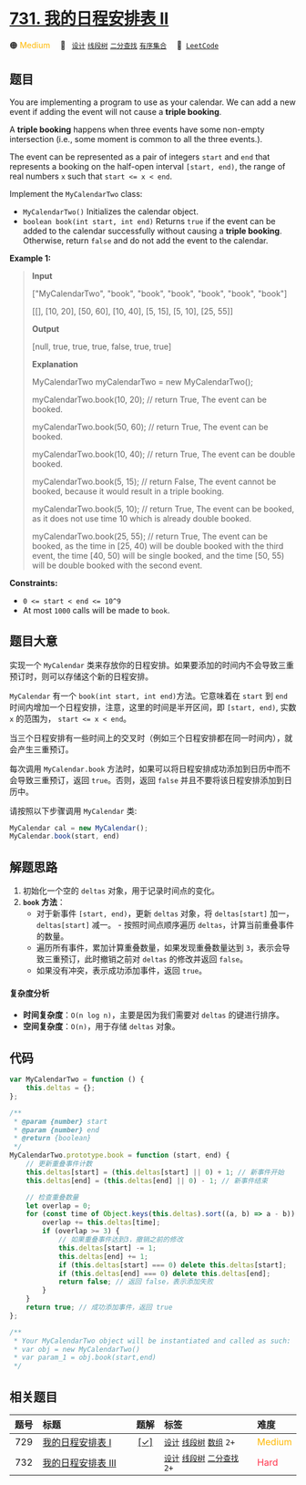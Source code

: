 # [731. 我的日程安排表 II](https://leetcode.com/problems/my-calendar-ii)

🟠 <font color=#ffb800>Medium</font>&emsp; 🔖&ensp; [`设计`](/leetcode/outline/tag/design.md) [`线段树`](/leetcode/outline/tag/segment-tree.md) [`二分查找`](/leetcode/outline/tag/binary-search.md) [`有序集合`](/leetcode/outline/tag/ordered-set.md)&emsp; 🔗&ensp;[`LeetCode`](https://leetcode.com/problems/my-calendar-ii/)

## 题目

You are implementing a program to use as your calendar. We can add a new event
if adding the event will not cause a **triple booking**.

A **triple booking** happens when three events have some non-empty
intersection (i.e., some moment is common to all the three events.).

The event can be represented as a pair of integers `start` and `end` that
represents a booking on the half-open interval `[start, end)`, the range of
real numbers `x` such that `start <= x < end`.

Implement the `MyCalendarTwo` class:

- `MyCalendarTwo()` Initializes the calendar object.
- `boolean book(int start, int end)` Returns `true` if the event can be added to the calendar successfully without causing a **triple booking**. Otherwise, return `false` and do not add the event to the calendar.

**Example 1:**

> **Input**
>
> ["MyCalendarTwo", "book", "book", "book", "book", "book", "book"]
>
> [[], [10, 20], [50, 60], [10, 40], [5, 15], [5, 10], [25, 55]]
>
> **Output**
>
> [null, true, true, true, false, true, true]
>
> **Explanation**
>
> MyCalendarTwo myCalendarTwo = new MyCalendarTwo();
>
> myCalendarTwo.book(10, 20); // return True, The event can be booked.
>
> myCalendarTwo.book(50, 60); // return True, The event can be booked.
>
> myCalendarTwo.book(10, 40); // return True, The event can be double booked.
>
> myCalendarTwo.book(5, 15); // return False, The event cannot be booked, because it would result in a triple booking.
>
> myCalendarTwo.book(5, 10); // return True, The event can be booked, as it does not use time 10 which is already double booked.
>
> myCalendarTwo.book(25, 55); // return True, The event can be booked, as the time in [25, 40) will be double booked with the third event, the time [40, 50) will be single booked, and the time [50, 55) will be double booked with the second event.

**Constraints:**

- `0 <= start < end <= 10^9`
- At most `1000` calls will be made to `book`.

## 题目大意

实现一个 `MyCalendar` 类来存放你的日程安排。如果要添加的时间内不会导致三重预订时，则可以存储这个新的日程安排。

`MyCalendar` 有一个 `book(int start, int end)`方法。它意味着在 `start` 到 `end` 时间内增加一个日程安排，注意，这里的时间是半开区间，即 `[start, end)`, 实数 `x` 的范围为， `start <= x < end`。

当三个日程安排有一些时间上的交叉时（例如三个日程安排都在同一时间内），就会产生三重预订。

每次调用 `MyCalendar.book` 方法时，如果可以将日程安排成功添加到日历中而不会导致三重预订，返回 `true`。否则，返回 `false` 并且不要将该日程安排添加到日历中。

请按照以下步骤调用 `MyCalendar` 类:

```ts
MyCalendar cal = new MyCalendar();
MyCalendar.book(start, end)
```

## 解题思路

1. 初始化一个空的 `deltas` 对象，用于记录时间点的变化。
2. **`book` 方法**：
   - 对于新事件 `[start, end)`，更新 `deltas` 对象，将 `deltas[start]` 加一， `deltas[start]` 减一。 - 按照时间点顺序遍历 `deltas`，计算当前重叠事件的数量。
   - 遍历所有事件，累加计算重叠数量，如果发现重叠数量达到 `3`，表示会导致三重预订，此时撤销之前对 `deltas` 的修改并返回 `false`。
   - 如果没有冲突，表示成功添加事件，返回 `true`。

#### 复杂度分析

- **时间复杂度**：`O(n log n)`，主要是因为我们需要对 `deltas` 的键进行排序。
- **空间复杂度**：`O(n)`，用于存储 `deltas` 对象。

## 代码

```javascript
var MyCalendarTwo = function () {
	this.deltas = {};
};

/**
 * @param {number} start
 * @param {number} end
 * @return {boolean}
 */
MyCalendarTwo.prototype.book = function (start, end) {
	// 更新重叠事件计数
	this.deltas[start] = (this.deltas[start] || 0) + 1; // 新事件开始
	this.deltas[end] = (this.deltas[end] || 0) - 1; // 新事件结束

	// 检查重叠数量
	let overlap = 0;
	for (const time of Object.keys(this.deltas).sort((a, b) => a - b)) {
		overlap += this.deltas[time];
		if (overlap >= 3) {
			// 如果重叠事件达到3，撤销之前的修改
			this.deltas[start] -= 1;
			this.deltas[end] += 1;
			if (this.deltas[start] === 0) delete this.deltas[start];
			if (this.deltas[end] === 0) delete this.deltas[end];
			return false; // 返回 false，表示添加失败
		}
	}
	return true; // 成功添加事件，返回 true
};

/**
 * Your MyCalendarTwo object will be instantiated and called as such:
 * var obj = new MyCalendarTwo()
 * var param_1 = obj.book(start,end)
 */
```

## 相关题目

<!-- prettier-ignore -->
| 题号 | 标题 | 题解 | 标签 | 难度 |
| :------: | :------ | :------: | :------ | :------ |
| 729 | [我的日程安排表 I](https://leetcode.com/problems/my-calendar-i) | [[✓]](https://2xiao.github.io/leetcode-js/leetcode/problem/0729) |  [`设计`](/leetcode/outline/tag/design.md) [`线段树`](/leetcode/outline/tag/segment-tree.md) [`数组`](/leetcode/outline/tag/array.md) `2+` | <font color=#ffb800>Medium</font> |
| 732 | [我的日程安排表 III](https://leetcode.com/problems/my-calendar-iii) |  |  [`设计`](/leetcode/outline/tag/design.md) [`线段树`](/leetcode/outline/tag/segment-tree.md) [`二分查找`](/leetcode/outline/tag/binary-search.md) `2+` | <font color=#ff334b>Hard</font> |

<style>
.blue {
    background-color: #096dd9;
    padding: 0.25rem 0.5rem;
    margin: 0;
    font-size: 0.85em;
    border-radius: 3px;
    color: white;
    font-weight: 500;
}
table th:first-of-type { width: 10%; }
table th:nth-of-type(2) { width: 35%; }
table th:nth-of-type(3) { width: 10%; }
table th:nth-of-type(4) { width: 35%; }
table th:nth-of-type(5) { width: 10%; }
</style>
